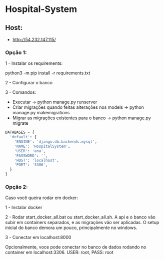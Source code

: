 # Hospital-System

## Host:

- http://54.232.147.115/

### Opção 1:

1 - Instalar os requirements:

python3 -m pip install -r requirements.txt

2 - Configurar o banco

3 - Comandos:

- Executar -> python manage.py runserver
- Criar migrações quando feitas alterações nos models -> python manage.py makemigrations
- Migrar as migrações existentes para o banco -> python manage.py migrate

```python
DATABASES = {
  'default': {
    'ENGINE': 'django.db.backends.mysql',
    'NAME': 'HospitalSystem',
    'USER': 'ana',
    'PASSWORD': '',
    'HOST': 'localhost',
    'PORT': '3306',
  }
}
```

### Opção 2:

Caso você queira rodar em docker:

1 - Instalar docker

2 - Rodar start_docker_all.bat ou start_docker_all.sh. A api e o banco vão subir em containers separados, e as migrações vão ser aplicadas. O setup inicial do banco demora um pouco, principalmente no windows.

3 - Conectar em localhost:8000

Opcionalmente, voce pode conectar no banco de dados rodando no container em localhost:3306. USER: root, PASS: root
